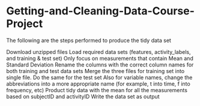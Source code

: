 # Getting-and-Cleaning-Data-Course-Project


The following are the steps performed to produce the tidy data set

Download unzipped files
Load required data sets (features, activity_labels, and training & test set)
Only focus on measurements that contain Mean and Standard Deviation
Rename the columns with the correct column names for both training and test data sets
Merge the three files for training set into single file. Do the same for the test set
Also for variable names, change the abbreviations into a more appropriate name (for example, t into time, f into frequency, etc)
Product tidy data with the mean for all the measurements based on subjectID and activityID
Write the data set as output

